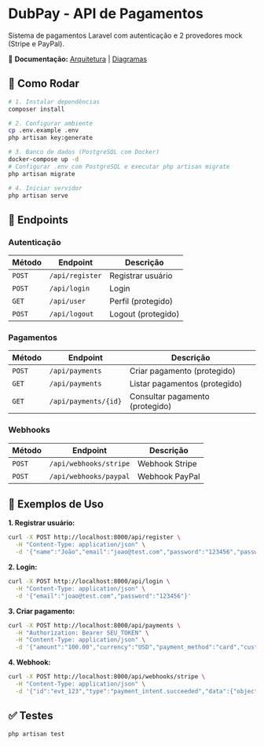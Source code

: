 # DubPay - API de Pagamentos

Sistema de pagamentos Laravel com autenticação e 2 provedores mock (Stripe e PayPal).

📖 **Documentação:** [Arquitetura](ARCHITECTURE.md) | [Diagramas](ARCHITECTURE_DIAGRAMS.md)

## 🚀 Como Rodar

```bash
# 1. Instalar dependências
composer install

# 2. Configurar ambiente
cp .env.example .env
php artisan key:generate

# 3. Banco de dados (PostgreSQL com Docker)
docker-compose up -d
# Configurar .env com PostgreSQL e executar php artisan migrate
php artisan migrate

# 4. Iniciar servidor
php artisan serve
```

## 📡 Endpoints

### Autenticação

| Método | Endpoint        | Descrição          |
| ------ | --------------- | ------------------ |
| `POST` | `/api/register` | Registrar usuário  |
| `POST` | `/api/login`    | Login              |
| `GET`  | `/api/user`     | Perfil (protegido) |
| `POST` | `/api/logout`   | Logout (protegido) |

### Pagamentos

| Método | Endpoint             | Descrição                       |
| ------ | -------------------- | ------------------------------- |
| `POST` | `/api/payments`      | Criar pagamento (protegido)     |
| `GET`  | `/api/payments`      | Listar pagamentos (protegido)   |
| `GET`  | `/api/payments/{id}` | Consultar pagamento (protegido) |

### Webhooks

| Método | Endpoint               | Descrição      |
| ------ | ---------------------- | -------------- |
| `POST` | `/api/webhooks/stripe` | Webhook Stripe |
| `POST` | `/api/webhooks/paypal` | Webhook PayPal |

## 🧪 Exemplos de Uso

**1. Registrar usuário:**

```bash
curl -X POST http://localhost:8000/api/register \
  -H "Content-Type: application/json" \
  -d '{"name":"João","email":"joao@test.com","password":"123456","password_confirmation":"123456"}'
```

**2. Login:**

```bash
curl -X POST http://localhost:8000/api/login \
  -H "Content-Type: application/json" \
  -d '{"email":"joao@test.com","password":"123456"}'
```

**3. Criar pagamento:**

```bash
curl -X POST http://localhost:8000/api/payments \
  -H "Authorization: Bearer SEU_TOKEN" \
  -H "Content-Type: application/json" \
  -d '{"amount":"100.00","currency":"USD","payment_method":"card","customer_data":{"name":"João","email":"joao@test.com"}}'
```

**4. Webhook:**

```bash
curl -X POST http://localhost:8000/api/webhooks/stripe \
  -H "Content-Type: application/json" \
  -d '{"id":"evt_123","type":"payment_intent.succeeded","data":{"object":{"id":"pi_123","status":"succeeded"}}}'
```

## ✅ Testes

```bash
php artisan test
```
